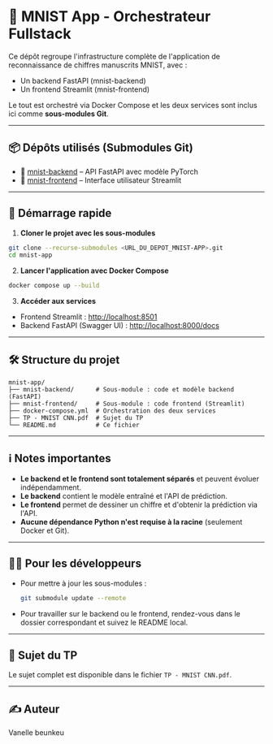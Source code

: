 # 🧠 MNIST App - Orchestrateur Fullstack

Ce dépôt regroupe l'infrastructure complète de l'application de reconnaissance de chiffres manuscrits MNIST, avec :
- Un backend FastAPI (mnist-backend)
- Un frontend Streamlit (mnist-frontend)

Le tout est orchestré via Docker Compose et les deux services sont inclus ici comme **sous-modules Git**.

---

## 📦 Dépôts utilisés (Submodules Git)
- 🔁 [mnist-backend](./mnist-backend) – API FastAPI avec modèle PyTorch
- 🎨 [mnist-frontend](./mnist-frontend) – Interface utilisateur Streamlit

---

## 🚀 Démarrage rapide

1. **Cloner le projet avec les sous-modules**

```sh
git clone --recurse-submodules <URL_DU_DEPOT_MNIST-APP>.git
cd mnist-app
```

2. **Lancer l'application avec Docker Compose**

```sh
docker compose up --build
```

3. **Accéder aux services**
- Frontend Streamlit : [http://localhost:8501](http://localhost:8501)
- Backend FastAPI (Swagger UI) : [http://localhost:8000/docs](http://localhost:8000/docs)

---

## 🛠️ Structure du projet
```
mnist-app/
├── mnist-backend/      # Sous-module : code et modèle backend (FastAPI)
├── mnist-frontend/     # Sous-module : code frontend (Streamlit)
├── docker-compose.yml  # Orchestration des deux services
├── TP - MNIST CNN.pdf  # Sujet du TP
└── README.md           # Ce fichier
```

---

## ℹ️ Notes importantes
- **Le backend et le frontend sont totalement séparés** et peuvent évoluer indépendamment.
- **Le backend** contient le modèle entraîné et l'API de prédiction.
- **Le frontend** permet de dessiner un chiffre et d'obtenir la prédiction via l'API.
- **Aucune dépendance Python n'est requise à la racine** (seulement Docker et Git).

---

## 👩‍💻 Pour les développeurs
- Pour mettre à jour les sous-modules :
  ```sh
  git submodule update --remote
  ```
- Pour travailler sur le backend ou le frontend, rendez-vous dans le dossier correspondant et suivez le README local.

---

## 📄 Sujet du TP
Le sujet complet est disponible dans le fichier `TP - MNIST CNN.pdf`.

---

## ✍️ Auteur
Vanelle beunkeu